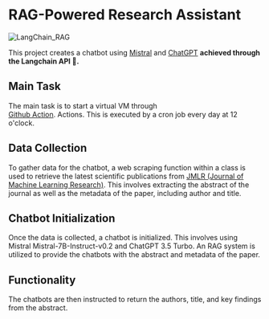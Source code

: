 # RAG-Powered Research Assistant

![LangChain_RAG](https://deci.ai/wp-content/uploads/2023/08/deci-langchain-rag-featured-1024x576.png)



This project creates a chatbot using [Mistral](https://huggingface.co/mistralai/Mistral-7B-Instruct-v0.2)  and [ChatGPT](https://python.langchain.com/docs/integrations/text_embedding/openai) **achieved through the Langchain API 🦜.**

## Main Task

The main task is to start a virtual VM through  
[Github Action](https://docs.github.com/de/actions).
Actions. This is executed by a cron job every day at 12 o'clock.

## Data Collection

To gather data for the chatbot, a web scraping function within a class is used to retrieve the latest scientific publications from [JMLR (Journal of Machine Learning Research)](https://www.jmlr.org/). This involves extracting the abstract of the journal as well as the metadata of the paper, including author and title.

## Chatbot Initialization

Once the data is collected, a chatbot is initialized. This involves using Mistral Mistral-7B-Instruct-v0.2 and ChatGPT 3.5 Turbo. An RAG system is utilized to provide the chatbots with the abstract and metadata of the paper.

## Functionality

The chatbots are then instructed to return the authors, title, and key findings from the abstract.

